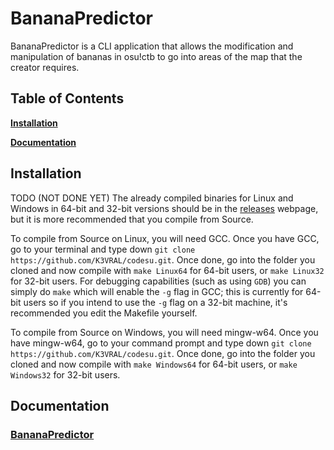 # BananaPredictor
BananaPredictor is a CLI application that allows the modification and manipulation of bananas in osu!ctb to go into areas of the map that the creator requires.

## Table of Contents

**[Installation](#install)**

**[Documentation](#doc)**

<a name='install'></a>
## Installation
TODO (NOT DONE YET) The already compiled binaries for Linux and Windows in 64-bit and 32-bit versions should be in the [releases](https://github.com/K3VRAL/codesu/releases) webpage, but it is more recommended that you compile from Source.

To compile from Source on Linux, you will need GCC. Once you have GCC, go to your terminal and type down `git clone https://github.com/K3VRAL/codesu.git`. Once done, go into the folder you cloned and now compile with `make Linux64` for 64-bit users, or `make Linux32` for 32-bit users. For debugging capabilities (such as using `GDB`) you can simply do `make` which will enable the `-g` flag in GCC; this is currently for 64-bit users so if you intend to use the `-g` flag on a 32-bit machine, it's recommended you edit the Makefile yourself.

To compile from Source on Windows, you will need mingw-w64. Once you have mingw-w64, go to your command prompt and type down `git clone https://github.com/K3VRAL/codesu.git`. Once done, go into the folder you cloned and now compile with `make Windows64` for 64-bit users, or `make Windows32` for 32-bit users.

<a name='doc'></a>
## Documentation
### [BananaPredictor](./doc/BananaPredictor.md)